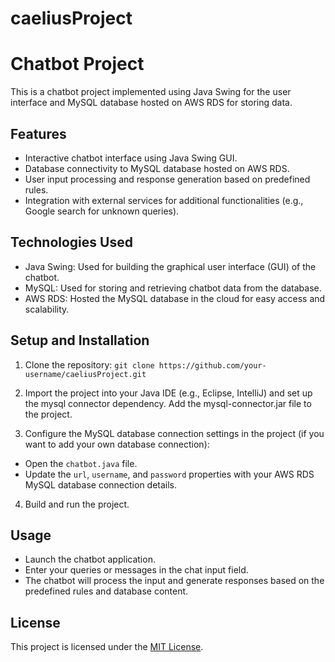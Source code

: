 # caeliusProject
# Chatbot Project

This is a chatbot project implemented using Java Swing for the user interface and 
MySQL database hosted on AWS RDS for storing data.

## Features

- Interactive chatbot interface using Java Swing GUI.
- Database connectivity to MySQL database hosted on AWS RDS.
- User input processing and response generation based on predefined rules.
- Integration with external services for additional functionalities (e.g., Google search for unknown queries).

## Technologies Used

- Java Swing: Used for building the graphical user interface (GUI) of the chatbot.
- MySQL: Used for storing and retrieving chatbot data from the database.
- AWS RDS: Hosted the MySQL database in the cloud for easy access and scalability.

## Setup and Installation

1. Clone the repository:
`git clone https://github.com/your-username/caeliusProject.git`

2. Import the project into your Java IDE (e.g., Eclipse, IntelliJ) 
and set up the mysql connector dependency. Add the mysql-connector.jar file to the project.

3. Configure the MySQL database connection settings in the project (if you want to add your own database connection):

- Open the `chatbot.java` file.
- Update the `url`, `username`, and `password` properties with your AWS RDS MySQL database connection details.

4. Build and run the project.

## Usage

- Launch the chatbot application.
- Enter your queries or messages in the chat input field.
- The chatbot will process the input and generate responses based on the predefined rules and database content.

## License

This project is licensed under the [MIT License](LICENSE).



